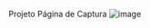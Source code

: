 
Projeto Página de Captura
![image](https://user-images.githubusercontent.com/104804949/169236683-ad0f04bb-5644-4fd1-b3ae-7409a4e528f0.png)

